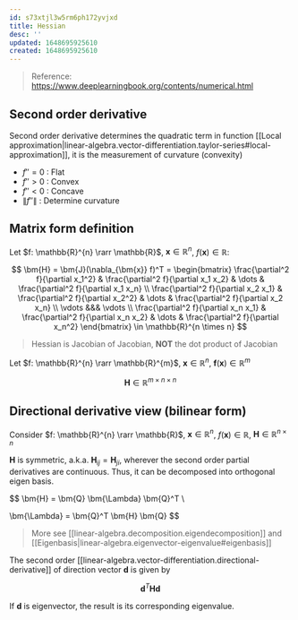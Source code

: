 ```yaml
---
id: s73xtjl3w5rm6ph172yvjxd
title: Hessian
desc: ''
updated: 1648695925610
created: 1648695925610
---
```


> Reference: https://www.deeplearningbook.org/contents/numerical.html

## Second order derivative

Second order derivative determines the quadratic term in function [[Local approximation|linear-algebra.vector-differentiation.taylor-series#local-approximation]], it is the measurement of curvature (convexity)
- $f'' = 0$ : Flat
- $f'' > 0$ : Convex
- $f'' < 0$ : Concave
- $\|f''\|$ : Determine curvature

## Matrix form definition

Let $f: \mathbb{R}^{n} \rarr \mathbb{R}$, $\pmb{x} \in \mathbb{R}^{n}$, $f(\pmb{x}) \in \mathbb{R}$:

$$
\bm{H} =
\bm{J}(\nabla_{\bm{x}} f)^T =
\begin{bmatrix}
\frac{\partial^2 f}{\partial x_1^2} & \frac{\partial^2 f}{\partial x_1 x_2} & \dots & \frac{\partial^2 f}{\partial x_1 x_n} \\
\frac{\partial^2 f}{\partial x_2 x_1} & \frac{\partial^2 f}{\partial x_2^2} & \dots & \frac{\partial^2 f}{\partial x_2 x_n} \\
\vdots &&& \vdots \\
\frac{\partial^2 f}{\partial x_n x_1} & \frac{\partial^2 f}{\partial x_n x_2} & \dots & \frac{\partial^2 f}{\partial x_n^2}
\end{bmatrix} \in \mathbb{R}^{n \times n}
$$


> Hessian is Jacobian of Jacobian, **NOT** the dot product of Jacobian

Let $f: \mathbb{R}^{n} \rarr \mathbb{R}^{m}$, $\pmb{x} \in \mathbb{R}^{n}$, $\pmb{f}(\pmb{x}) \in \mathbb{R}^{m}$

$$\bm{H} \in \mathbb{R}^{m \times n \times n}$$

## Directional derivative view (bilinear form)

Consider $f: \mathbb{R}^{n} \rarr \mathbb{R}$, $\pmb{x} \in \mathbb{R}^{n}$, $f(\pmb{x}) \in \mathbb{R}$, $\bm{H} \in \mathbb{R}^{n \times n}$

$\bm{H}$ is symmetric, a.k.a. $\bm{H}_{ij} = \bm{H}_{ji}$, wherever the second order partial derivatives are continuous. Thus, it can be decomposed into orthogonal eigen basis.

$$
\bm{H} = \bm{Q} \bm{\Lambda} \bm{Q}^T \\

\bm{\Lambda} = \bm{Q}^T \bm{H} \bm{Q}
$$

> More see [[linear-algebra.decomposition.eigendecomposition]] and [[Eigenbasis|linear-algebra.eigenvector-eigenvalue#eigenbasis]]

The second order [[linear-algebra.vector-differentiation.directional-derivative]] of direction vector $\bm{d}$ is given by

$$
\bm{d}^T \bm{H} \bm{d}
$$

If $\bm{d}$ is eigenvector, the result is its corresponding eigenvalue.